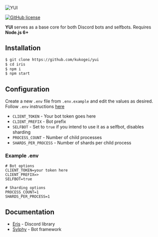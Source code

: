 ![YUI](https://i.pyraxo.moe/2k3JzId.gif)

[![GitHub license](https://img.shields.io/badge/license-MIT-blue.svg)](https://raw.githubusercontent.com/kukogei/iris/master/LICENSE)

**YUI** serves as a base core for both Discord bots and selfbots. Requires **Node.js 6+**

## Installation
```bash
$ git clone https://github.com/kukogei/yui
$ cd iris
$ npm i
$ npm start
```

## Configuration
Create a new `.env` file from `.env.example` and edit the values as desired. Follow `.env` instructions [here](https://www.npmjs.com/package/dotenv-safe)
* `CLIENT_TOKEN` - Your bot token goes here
* `CLIENT_PREFIX` - Bot prefix
* `SELFBOT` - Set to `true` if you intend to use it as a selfbot, disables sharding
* `PROCESS_COUNT` - Number of child processes
* `SHARDS_PER_PROCESS` - Number of shards per child process

### Example .env
```
# Bot options
CLIENT_TOKEN=your token here
CLIENT_PREFIX=>
SELFBOT=true

# Sharding options
PROCESS_COUNT=1
SHARDS_PER_PROCESS=1
```

## Documentation
* [Eris](https://abal.moe/Eris/docs) - Discord library
* [Sylphy](https://github.com/pyraxo/sylphy/wiki) - Bot framework


